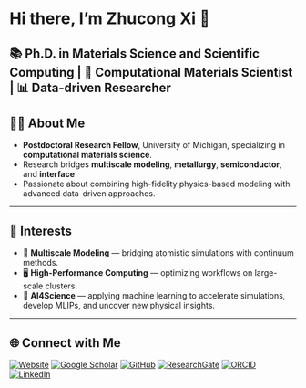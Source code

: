 # Hi there, I’m **Zhucong Xi** 👋 

📚 **Ph.D. in Materials Science and Scientific Computing** | 🔬 **Computational Materials Scientist** | 📊 **Data-driven Researcher** 
---

## 👨‍🔬 About Me
- **Postdoctoral Research Fellow**, University of Michigan, specializing in **computational materials science**.
- Research bridges **multiscale modeling**, **metallurgy**, **semiconductor**, and **interface**
- Passionate about combining high-fidelity physics-based modeling with advanced data-driven approaches.

---
## 🎯 Interests
- 🧩 **Multiscale Modeling** — bridging atomistic simulations with continuum methods.
- 🖥️ **High-Performance Computing** — optimizing workflows on large-scale clusters.
- 🤖 **AI4Science** — applying machine learning to accelerate simulations, develop MLIPs, and uncover new physical insights. 


---

## 🌐 Connect with Me
[![Website](https://img.shields.io/badge/Website-000000?style=flat-square&logo=About.me&logoColor=white)](https://zhucongx.github.io) [![Google Scholar](https://img.shields.io/badge/Scholar-4285F4?style=flat-square&logo=googlescholar&logoColor=white)](https://scholar.google.com/citations?user=NCtI-qMAAAAJ&hl=en)  [![GitHub](https://img.shields.io/badge/GitHub-181717?style=flat-square&logo=github&logoColor=white)](https://github.com/zhucongx) [![ResearchGate](https://img.shields.io/badge/ResearchGate-00CCBB?style=flat-square&logo=researchgate&logoColor=white)](https://www.researchgate.net/profile/Zhucong-Xi) [![ORCID](https://img.shields.io/badge/ORCID-A6CE39?style=flat-square&logo=orcid&logoColor=white)](https://orcid.org/0000-0001-7133-8234) [![LinkedIn](https://img.shields.io/badge/LinkedIn-0077B5?style=flat-square&logo=linkedin&logoColor=white)](https://www.linkedin.com/in/zhucongx/)

<!-- ---

## 📊 Research & GitHub Stats

[![Google Scholar Citations](https://img.shields.io/badge/Google%20Scholar-citations_placeholder-yellow)](https://scholar.google.com/citations?user=NCtI-qMAAAAJ&hl=en) 
[![h-index](https://img.shields.io/badge/h--index-hindex_placeholder-brightgreen)](https://scholar.google.com/citations?user=NCtI-qMAAAAJ&hl=en) 
[![i10-index](https://img.shields.io/badge/i10--index-i10index_placeholder-green)](https://scholar.google.com/citations?user=NCtI-qMAAAAJ&hl=en) 
[![ORCID](https://img.shields.io/badge/ORCID-0000--0001--7133--8234-blue)](https://orcid.org/0000-0001-7133-8234) 
[![GitHub followers](https://img.shields.io/github/followers/zhucongx?label=Followers&style=social)](https://github.com/zhucongx)  -->
